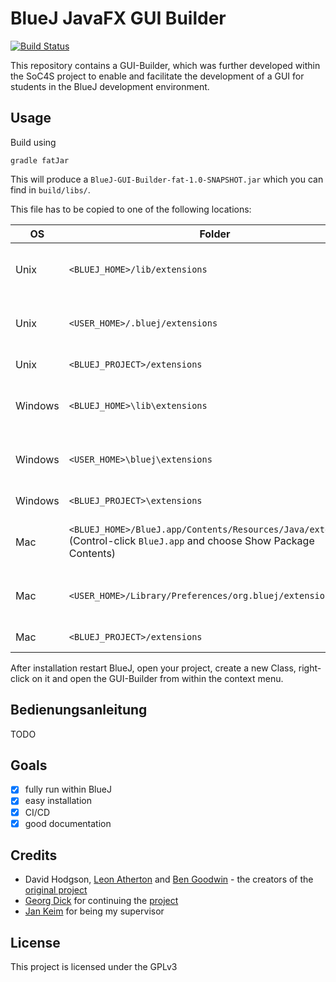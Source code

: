 # BlueJ JavaFX GUI Builder
[![Build Status](https://travis-ci.org/KIT-SOC4S/BlueJ-GUI-Builder.svg?branch=master)](https://travis-ci.org/KIT-SOC4S/BlueJ-GUI-Builder)

This repository contains a GUI-Builder, which was further developed within the SoC4S project to enable and facilitate the development of a GUI for students in the BlueJ development environment.
## Usage
Build using

    gradle fatJar

This will produce a ``BlueJ-GUI-Builder-fat-1.0-SNAPSHOT.jar`` which you can find in ``build/libs/``. 

This file has to be copied to one of the following locations:

| OS      | Folder                                                                                                                   | Scope                         |
| ------- | ------------------------------------------------------------------------------------------------------------------------ | ----------------------------- |
| Unix    | `<BLUEJ_HOME>/lib/extensions`                                                                                            | For all users in all projects |
| Unix    | `<USER_HOME>/.bluej/extensions`                                                                                          | For this user in all projects |
| Unix    | `<BLUEJ_PROJECT>/extensions`                                                                                             | For this project              |
| Windows | `<BLUEJ_HOME>\lib\extensions`                                                                                            | For all users in all projects |
| Windows | `<USER_HOME>\bluej\extensions`                                                                                           | For this user in all projects |
| Windows | `<BLUEJ_PROJECT>\extensions`                                                                                             | For this project              |
| Mac     | `<BLUEJ_HOME>/BlueJ.app/Contents/Resources/Java/extensions` (Control-click `BlueJ.app` and choose Show Package Contents) | For all users in all projects |
| Mac     | `<USER_HOME>/Library/Preferences/org.bluej/extensions`                                                                   | For this user in all projects |
| Mac     | `<BLUEJ_PROJECT>/extensions`                                                                                             | For this project              |

After installation restart BlueJ, open your project, create a new Class, right-click on it and open the GUI-Builder from within the context menu.

## Bedienungsanleitung
TODO

## Goals

 - [x] fully run within BlueJ
 - [x] easy installation
 - [x] CI/CD
 - [X] good documentation

## Credits

 - David Hodgson, [Leon Atherton](https://github.com/leonatherton) and [Ben Goodwin](https://github.com/beng92) - the creators of the [original project](https://github.com/JavaFX-GUI-Builder/GUI-Builder)
 - [Georg Dick](https://github.com/gediwes/) for continuing the [project](https://github.com/gediwes/GUI-Builder)
 - [Jan Keim](https://github.com/Gram21) for being my supervisor

## License
This project is licensed under the GPLv3
